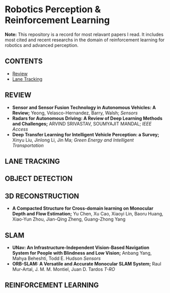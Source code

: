# Robotics Perception & Reinforcement Learning
**Note:** This repository is a record for most relavant papers I read. It includes most cited and recent researchs in the domain of reinforcement learning for robotics and advanced perception.

## CONTENTS

- [Review](#review)
- [Lane Tracking](#lane-tracking)
 
## REVIEW

- **Sensor and Sensor Fusion Technology in Autonomous Vehicles: A Review;** Yeong, Velasco-Hernandez, Barry, Walsh; *Sensors*
- **Radars for Autonomous Driving: A Review of Deep Learning Methods and Challenges;** ARVIND SRIVASTAV, SOUMYAJIT MANDAL; *IEEE Access*
- **Deep Transfer Learning for Intelligent Vehicle Perception: a Survey;** Xinyu Liu, Jinlong Li, Jin Ma; *Green Energy and Intelligent Transportation*

## LANE TRACKING

## OBJECT DETECTION

## 3D RECONSTRUCTION

- **A Compacted Structure for Cross-domain learning on Monocular Depth and Flow Estimation;** Yu Chen, Xu Cao, Xiaoyi Lin, Baoru Huang, Xiao-Yun Zhou, Jian-Qing Zheng, Guang-Zhong Yang

## SLAM

- **UNav: An Infrastructure-Independent Vision-Based Navigation System for People with Blindness and Low Vision;** Anbang Yang, Mahya Beheshti, Todd E. Hudson *Sensors*
- **ORB-SLAM: A Versatile and Accurate Monocular SLAM System;** Raul Mur-Artal, J. M. M. Montiel, Juan D. Tardos *T-RO*

## REINFORCEMENT LEARNING
